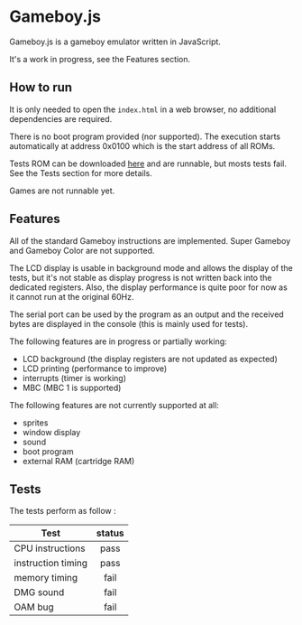 Gameboy.js
==========

Gameboy.js is a gameboy emulator written in JavaScript.

It's a work in progress, see the Features section.

## How to run

It is only needed to open the `index.html` in a web browser, no additional dependencies are required.

There is no boot program provided (nor supported).
The execution starts automatically at address 0x0100 which is the start address of all ROMs.

Tests ROM can be downloaded [here](http://blargg.8bitalley.com/parodius/gb-tests/) and are runnable, but mosts tests fail.
See the Tests section for more details.

Games are not runnable yet.

## Features

All of the standard Gameboy instructions are implemented. Super Gameboy and Gameboy Color are not supported.

The LCD display is usable in background mode and allows the display of the tests,
but it's not stable as display progress is not written back into the dedicated registers.
Also, the display performance is quite poor for now as it cannot run at the original 60Hz.

The serial port can be used by the program as an output and the received bytes are displayed in the console (this is mainly used for tests).

The following features are in progress or partially working:
* LCD background (the display registers are not updated as expected)
* LCD printing (performance to improve)
* interrupts (timer is working)
* MBC (MBC 1 is supported)

The following features are not currently supported at all:
* sprites
* window display
* sound
* boot program
* external RAM (cartridge RAM)

## Tests

The tests perform as follow :

| Test               |  status  |
|--------------------|:--------:|
| CPU instructions   | pass     |
| instruction timing | pass     |
| memory timing      | fail     |
| DMG sound          | fail     |
| OAM bug            | fail     |
